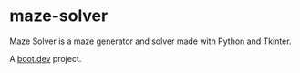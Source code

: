 # maze-solver

Maze Solver is a maze generator and solver made with Python and Tkinter.

A [boot.dev](https://boot.dev/u/jessicaccp) project.